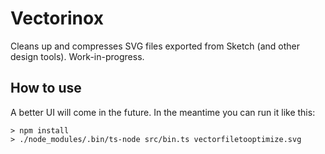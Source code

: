 Vectorinox
==========

Cleans up and compresses SVG files exported from Sketch (and other design tools). Work-in-progress.

How to use
---------

A better UI will come in the future. In the meantime you can run it like this:

```shell
> npm install
> ./node_modules/.bin/ts-node src/bin.ts vectorfiletooptimize.svg
```
